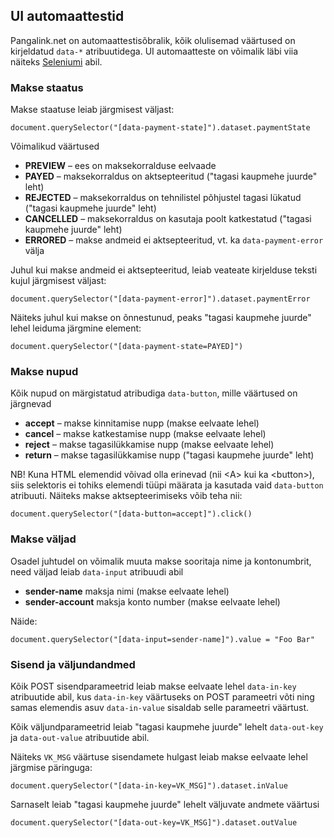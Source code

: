 ## UI automaattestid

Pangalink.net on automaattestisõbralik, kõik olulisemad väärtused on kirjeldatud `data-*` atribuutidega. UI automaatteste on võimalik läbi viia näiteks [Seleniumi](http://docs.seleniumhq.org/) abil.

### Makse staatus

Makse staatuse leiab järgmisest väljast:

    document.querySelector("[data-payment-state]").dataset.paymentState

Võimalikud väärtused

  * **PREVIEW** – ees on maksekorralduse eelvaade
  * **PAYED** – maksekorraldus on aktsepteeritud ("tagasi kaupmehe juurde" leht)
  * **REJECTED** – maksekorraldus on tehnilistel põhjustel tagasi lükatud ("tagasi kaupmehe juurde" leht)
  * **CANCELLED** – maksekorraldus on kasutaja poolt katkestatud ("tagasi kaupmehe juurde" leht)
  * **ERRORED** – makse andmeid ei aktsepteeritud, vt. ka `data-payment-error` välja

Juhul kui makse andmeid ei aktsepteeritud, leiab veateate kirjelduse teksti kujul järgmisest väljast:

    document.querySelector("[data-payment-error]").dataset.paymentError

Näiteks juhul kui makse on õnnestunud, peaks "tagasi kaupmehe juurde" lehel leiduma järgmine element:

    document.querySelector("[data-payment-state=PAYED]")

### Makse nupud

Kõik nupud on märgistatud atribudiga `data-button`, mille väärtused on järgnevad

  * **accept** – makse kinnitamise nupp (makse eelvaate lehel)
  * **cancel** – makse katkestamise nupp (makse eelvaate lehel)
  * **reject** – makse tagasilükkamise nupp (makse eelvaate lehel)
  * **return** – makse tagasilükkamise nupp ("tagasi kaupmehe juurde" leht)

NB! Kuna HTML elemendid võivad olla erinevad (nii &lt;A&gt; kui ka &lt;button&gt;), siis selektoris ei tohiks elemendi tüüpi määrata ja kasutada vaid `data-button` atribuuti. Näiteks makse aktsepteerimiseks võib teha nii:

    document.querySelector("[data-button=accept]").click()

### Makse väljad

Osadel juhtudel on võimalik muuta makse sooritaja nime ja kontonumbrit, need väljad leiab `data-input` atribuudi abil

  * **sender-name** maksja nimi (makse eelvaate lehel)
  * **sender-account** maksja konto number (makse eelvaate lehel)

Näide:

    document.querySelector("[data-input=sender-name]").value = "Foo Bar"

### Sisend ja väljundandmed

Kõik POST sisendparameetrid leiab makse eelvaate lehel `data-in-key` atribuutide abil, kus `data-in-key` väärtuseks on POST parameetri võti ning samas elemendis asuv `data-in-value` sisaldab selle parameetri väärtust.

Kõik väljundparameetrid leiab "tagasi kaupmehe juurde" lehelt `data-out-key` ja `data-out-value` atribuutide abil.

Näiteks `VK_MSG` väärtuse sisendamete hulgast leiab makse eelvaate lehel järgmise päringuga:

    document.querySelector("[data-in-key=VK_MSG]").dataset.inValue

Sarnaselt leiab "tagasi kaupmehe juurde" lehelt väljuvate andmete väärtusi

    document.querySelector("[data-out-key=VK_MSG]").dataset.outValue
